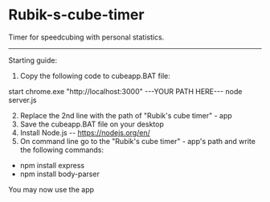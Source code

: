 # Rubik-s-cube-timer
Timer for speedcubing with personal statistics.

-------------------------------------------------

Starting guide:

1. Copy the following code to cubeapp.BAT file:



start chrome.exe "http://localhost:3000"
---YOUR PATH HERE---
node server.js



2. Replace the 2nd line with the path of "Rubik's cube timer" - app
3. Save the cubeapp.BAT file on your desktop
4. Install Node.js -- https://nodejs.org/en/
5. On command line go to the "Rubik's cube timer" - app's path and write the following commands:
- npm install express
- npm install body-parser



You may now use the app
